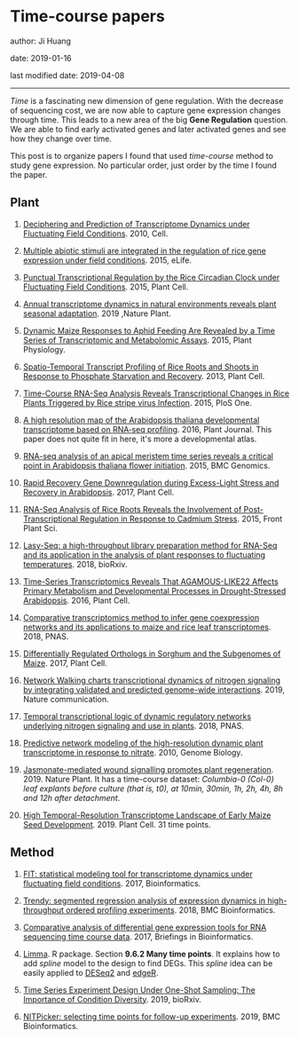 # Time-course papers


author: Ji Huang

date: 2019-01-16

last modified date: 2019-04-08

---

*Time* is a fascinating new dimension of gene regulation. With the decrease of sequencing cost, we are now able to capture gene expression changes through time. This leads to a new area of the big **Gene Regulation** question. We are able to find early activated genes and later activated genes and see how they change over time.

This post is to organize papers I found that used *time-course* method to study gene expression. No particular order, just order by the time I found the paper.


## Plant

1. [Deciphering and Prediction of Transcriptome Dynamics under Fluctuating Field Conditions](https://www.cell.com/abstract/S0092-8674(12)01352-9). 2010, Cell.

2. [Multiple abiotic stimuli are integrated in the regulation of rice gene expression under field conditions](https://elifesciences.org/articles/08411). 2015, eLife.

3. [Punctual Transcriptional Regulation by the Rice Circadian Clock under Fluctuating Field Conditions](http://www.plantcell.org/content/27/3/633.long). 2015, Plant Cell.

4. [Annual transcriptome dynamics in natural environments reveals plant seasonal adaptation](https://www.nature.com/articles/s41477-018-0338-z). 2019 ,Nature Plant.

5. [Dynamic Maize Responses to Aphid Feeding Are Revealed by a Time Series of Transcriptomic and Metabolomic Assays](http://www.plantphysiol.org/content/169/3/1727). 2015, Plant Physiology.

6. [Spatio-Temporal Transcript Profiling of Rice Roots and Shoots in Response to Phosphate Starvation and Recovery](http://www.plantcell.org/content/25/11/4285). 2013, Plant Cell.

7. [Time-Course RNA-Seq Analysis Reveals Transcriptional Changes in Rice Plants Triggered by Rice stripe virus Infection](https://journals.plos.org/plosone/article?id=10.1371/journal.pone.0136736). 2015, PloS One.

8. [A high resolution map of the Arabidopsis thaliana developmental transcriptome based on RNA‐seq profiling](https://onlinelibrary.wiley.com/doi/full/10.1111/tpj.13312). 2016, Plant Journal. This paper does not quite fit in here, it's more a developmental atlas.

9. [RNA-seq analysis of an apical meristem time series reveals a critical point in Arabidopsis thaliana flower initiation](https://bmcgenomics.biomedcentral.com/articles/10.1186/s12864-015-1688-9). 2015, BMC Genomics.

10. [Rapid Recovery Gene Downregulation during Excess-Light Stress and Recovery in Arabidopsis](http://www.plantcell.org/content/29/8/1836). 2017, Plant Cell.

11. [RNA-Seq Analysis of Rice Roots Reveals the Involvement of Post-Transcriptional Regulation in Response to Cadmium Stress](https://www.frontiersin.org/articles/10.3389/fpls.2015.01136/full). 2015, Front Plant Sci.

12. [Lasy-Seq: a high-throughput library preparation method for RNA-Seq and its application in the analysis of plant responses to fluctuating temperatures](https://www.biorxiv.org/content/early/2018/12/20/463596). 2018, bioRxiv.

13. [Time-Series Transcriptomics Reveals That AGAMOUS-LIKE22 Affects Primary Metabolism and Developmental Processes in Drought-Stressed Arabidopsis](https://www.ncbi.nlm.nih.gov/pmc/articles/PMC4790877/). 2016, Plant Cell.

14. [Comparative transcriptomics method to infer gene coexpression networks and its applications to maize and rice leaf transcriptomes](https://www.pnas.org/content/early/2019/02/01/1817621116). 2018, PNAS.

15. [Differentially Regulated Orthologs in Sorghum and the Subgenomes of Maize](http://www.plantcell.org/content/29/8/1938). 2017, Plant Cell.

16. [Network Walking charts transcriptional dynamics of nitrogen signaling by integrating validated and predicted genome-wide interactions](https://www.nature.com/articles/s41467-019-09522-1). 2019, Nature communication.

17. [Temporal transcriptional logic of dynamic regulatory networks underlying nitrogen signaling and use in plants](https://www.pnas.org/content/115/25/6494). 2018, PNAS.

18. [Predictive network modeling of the high-resolution dynamic plant transcriptome in response to nitrate](https://genomebiology.biomedcentral.com/articles/10.1186/gb-2010-11-12-r123). 2010, Genome Biology.

19. [Jasmonate-mediated wound signalling promotes plant regeneration](https://www.nature.com/articles/s41477-019-0408-x#ref-CR11). 2019. Nature Plant. It has a time-course dataset: *Columbia-0 (Col-0) leaf explants before culture (that is, t0), at 10min, 30min, 1h, 2h, 4h, 8h and 12h after detachment*.

20. [High Temporal-Resolution Transcriptome Landscape of Early Maize Seed Development](http://www.plantcell.org/content/31/5/974). 2019. Plant Cell. 31 time points.


## Method

1. [FIT: statistical modeling tool for transcriptome dynamics under fluctuating field conditions](https://academic.oup.com/bioinformatics/article/33/11/1672/2964729). 2017, Bioinformatics.

2. [Trendy: segmented regression analysis of expression dynamics in high-throughput ordered profiling experiments](https://bmcbioinformatics.biomedcentral.com/articles/10.1186/s12859-018-2405-x). 2018, BMC Bioinformatics.

3. [Comparative analysis of differential gene expression tools for RNA sequencing time course data](https://academic.oup.com/bib/advance-article/doi/10.1093/bib/bbx115/4364840). 2017, Briefings in Bioinformatics.

4. [Limma](https://bioconductor.org/packages/release/bioc/html/limma.html). R package. Section **9.6.2 Many time points**. It explains how to add *spline* model to the design to find DEGs. This *spline* idea can be easily applied to [DESeq2](https://bioconductor.org/packages/release/bioc/html/DESeq2.html) and [edgeR](https://bioconductor.org/packages/release/bioc/html/edgeR.html).

5. [Time Series Experiment Design Under One-Shot Sampling: The Importance of Condition Diversity](https://www.biorxiv.org/content/10.1101/537548v1). 2019, bioRxiv.

6. [NITPicker: selecting time points for follow-up experiments](https://bmcbioinformatics.biomedcentral.com/articles/10.1186/s12859-019-2717-5). 2019, BMC Bioinformatics.


